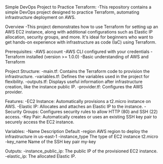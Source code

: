 Simple DevOps Project to Practice Terraform:
-This repository contains a simple DevOps project designed to practice Terraform, automating infrastructure deployment on AWS.

Overview
-This project demonstrates how to use Terraform for setting up an AWS EC2 instance, along with additional configurations such as Elastic IP allocation, security groups, and more. It's ideal for beginners who want to get hands-on experience with infrastructure as code (IaC) using Terraform.

Prerequisites:
-AWS account
-AWS CLI configured with your credentials
-Terraform installed (version >= 1.0.0)
-Basic understanding of AWS and Terraform

Project Structure:
-main.tf: Contains the Terraform code to provision the infrastructure.
-variables.tf: Defines the variables used in the project for flexibility.
-outputs.tf: Displays useful information after infrastructure creation, like the instance public IP.
-provider.tf: Configures the AWS provider.

Features:
-EC2 Instance: Automatically provisions a t2.micro instance on AWS.
-Elastic IP: Allocates and attaches an Elastic IP to the instance.
-Security Groups: Configures security rules to allow HTTP (80) and SSH (22) access.
-Key Pair: Automatically creates or uses an existing SSH key pair to securely access the EC2 instance.

Variables:
-Name	Description	Default
-region	AWS region to deploy the infrastructure in	us-east-1
-instance_type	The type of EC2 instance	t2.micro
-key_name	Name of the SSH key pair	my-key

Outputs:
-instance_public_ip: The public IP of the provisioned EC2 instance.
-elastic_ip: The allocated Elastic IP.
